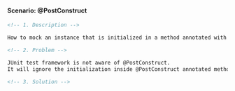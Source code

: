 #### Scenario: @PostConstruct

```markdown
<!-- 1. Description -->

How to mock an instance that is initialized in a method annotated with @PostConstruct?
```

```markdown
<!-- 2. Problem -->

JUnit test framework is not aware of @PostConstruct.
It will ignore the initialization inside @PostConstruct annotated method.
```

```markdown
<!-- 3. Solution -->
```
